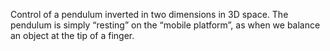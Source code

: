 Control of a pendulum inverted in two dimensions in 3D space. The pendulum is simply “resting” on the “mobile platform”, as when
we balance an object at the tip of a finger.

